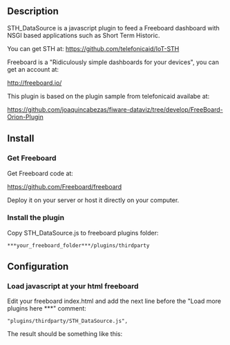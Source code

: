 Description
-----------
STH_DataSource is a javascript plugin to feed a Freeboard dashboard with NSGI based applications such as Short Term Historic.

You can get STH at: https://github.com/telefonicaid/IoT-STH

Freeboard is a "Ridiculously simple dashboards for your devices", you can get an account at:

http://freeboard.io/

This plugin is based on the plugin sample from telefonicaid availabe at:

https://github.com/joaquincabezas/fiware-dataviz/tree/develop/FreeBoard-Orion-Plugin


Install
-----

### Get Freeboard

Get Freeboard code at:

https://github.com/Freeboard/freeboard

Deploy it on your server or host it directly on your computer.


### Install the plugin

Copy STH_DataSource.js to freeboard plugins folder:

	***your_freeboard_folder***/plugins/thirdparty


Configuration
-----

### Load javascript at your html freeboard
Edit your freeboard index.html and add the next line before the "Load more plugins here ***" comment:

	"plugins/thirdparty/STH_DataSource.js",


The result should be something like this:
	<script type="text/javascript">

		head.js("js/freeboard+plugins.min.js",
			"plugins/thirdparty/STH_Datasource.js",
			// *** Load more plugins here ***
Usage
-----
### Add new datasource
Load on the browser your freeboard index.html and click to add new datasource.

Choose "FIWARE STH" and give it a name.

###Configure STH Data Source
You will have to indicate the next information:
* **Host**: the Host (IP:PORT) of your STH service.
* **ThingProxy**: a CORS proxy needed if your STH server does not have CORS enabled.
* **Fiware-Service**: your fiware-service name.
* **Fiware-ServicePath**: your fiware-service path.
* **X-Auth-Token**: your token (in case you are using a secured connection).
* **Type**: your entity type.
* **ID**: your entity ID.
* **Attribute**: the attribute of the entity
* **Options**: Options in GET format (more information at https://github.com/telefonicaid/IoT-STH)
* **Refresh every**: It's the polling time.

![General ](https://raw.githubusercontent.com/telefonicaid/fiware-dataviz/develop/FreeBoard-STH-Plugin/img/STH.png "STH_DataSource settings example")
